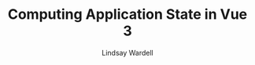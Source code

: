 ---
link: "https://labs.thisdot.co/blog/computing-application-state-in-vue-3"
pubDate: 2021-04-27
title: "Computing Application State in Vue 3"
author: "Lindsay Wardell"
image: "/blog/vue-computed.png"
tags:
  - Vue
  - Javascript
  - Web Development
snippet: 
layout: '../../layouts/ExternalPostLayout.astro'
name: 'This Dot Labs'
---